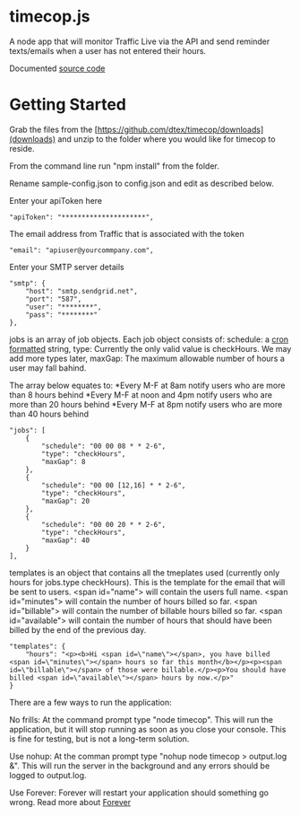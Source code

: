 timecop.js
==========

A node app that will monitor Traffic Live via the API and send reminder texts/emails when a user has not entered their hours.

Documented [source code](http://dtex.github.com/timecop/docs/timecop.html)

# Getting Started #

Grab the files from the [https://github.com/dtex/timecop/downloads](downloads) and unzip to the folder where you would like for timecop to reside.

From the command line run "npm install" from the folder.

Rename sample-config.json to config.json and edit as described below.

Enter your apiToken here

    "apiToken": "*********************",

The email address from Traffic that is associated with the token

    "email": "apiuser@yourcommpany.com",

Enter your SMTP server details

    "smtp": {
        "host": "smtp.sendgrid.net",
        "port": "587",
        "user": "********",
        "pass": "********"
    },
		
jobs is an array of job objects. Each job object consists of:
 schedule: a [cron formatted](http://www.nncron.ru/help/EN/working/cron-format.htm) string,
 type: Currently the only valid value is checkHours. We may add more types later,
 maxGap: The maximum allowable number of hours a user may fall bahind.
  
 The array below equates to:
  *Every M-F at 8am notify users who are more than 8 hours behind
  *Every M-F at noon and 4pm notify users who are more than 20 hours behind
  *Every M-F at 8pm notify users who are more than 40 hours behind  
 
    "jobs": [
        {
            "schedule": "00 00 08 * * 2-6",
            "type": "checkHours",
            "maxGap": 8
        },
        {
            "schedule": "00 00 [12,16] * * 2-6",
            "type": "checkHours",
            "maxGap": 20
        },
        {
            "schedule": "00 00 20 * * 2-6",
            "type": "checkHours",
            "maxGap": 40
        }
    ],
		
templates is an object that contains all the tmeplates used (currently only hours for jobs.type checkHours). This is the template for the email that will be sent to users.
 <span id=\"name\"></span> will contain the users full name.
 <span id=\"minutes\"></span> will contain the number of hours billed so far.
 <span id=\"billable\"></span> will contain the number of billable hours billed so far.
 <span id=\"available\"></span> will contain the number of hours that should have been billed by the end of the previous day.
 
    "templates": {
        "hours": "<p><b>Hi <span id=\"name\"></span>, you have billed <span id=\"minutes\"></span> hours so far this month</b></p><p><span id=\"billable\"></span> of those were billable.</p><p>You should have billed <span id=\"available\"></span> hours by now.</p>"
    }
	
There are a few ways to run the application:

No frills: At the command prompt type "node timecop". This will run the application, but it will stop running as soon as you close your console. This is fine for testing, but is not a long-term solution.

Use nohup: At the comman prompt type "nohup node timecop > output.log &". This will run the server in the background and any errors should be logged to output.log. 

Use Forever: Forever will restart your application should something go wrong. Read more about [Forever](http://blog.nodejitsu.com/keep-a-nodejs-server-up-with-forever)

